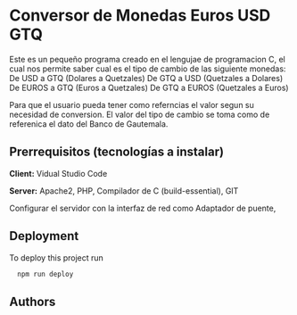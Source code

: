 # Conversor de Monedas Euros USD GTQ
Este es un pequeño programa creado en el lengujae de programacion C, el cual nos permite saber cual es el tipo de cambio
de las siguiente monedas:
De USD a GTQ (Dolares a Quetzales)
De GTQ a USD (Quetzales a Dolares)
De EUROS a GTQ (Euros a Quetzales)
De GTQ a EUROS (Quetzales a Euros)

Para que el usuario pueda tener como referncias el valor segun su necesidad de conversion.
El valor del tipo de cambio se toma como de referenica el dato del Banco de Gautemala.


## Prerrequisitos (tecnologías a instalar)

**Client:** Vidual Studio Code

**Server:** Apache2, PHP, Compilador de C (build-essential), GIT

Configurar el servidor con la interfaz de red como Adaptador de puente,


## Deployment

To deploy this project run

```bash
  npm run deploy
```


## Authors
